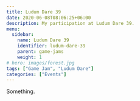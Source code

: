 ```yaml
---
title: Ludum Dare 39
date: 2020-06-08T08:06:25+06:00
description: My participation at Ludum Dare 39.
menu:
  sidebar:
    name: Ludum Dare 39
    identifier: ludum-dare-39
    parent: game-jams
    weight: 1
# hero: images/forest.jpg
tags: ["Game Jam", "Ludum Dare"]
categories: ["Events"]
---
```


Something.